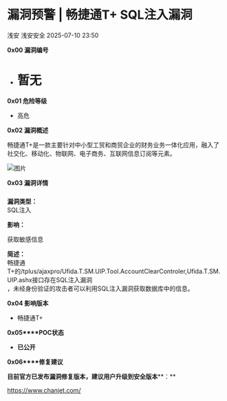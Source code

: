 #  漏洞预警 | 畅捷通T+ SQL注入漏洞  
浅安  浅安安全   2025-07-10 23:50  
  
**0x00 漏洞编号**  
- # 暂无  
  
**0x01 危险等级**  
- 高危  
  
**0x02 漏洞概述**  
  
畅捷通T+是一款主要针对中小型工贸和商贸企业的财务业务一体化应用，融入了社交化、移动化、物联网、电子商务、互联网信息订阅等元素。  
  
![图片](https://mmbiz.qpic.cn/sz_mmbiz_jpg/7stTqD182SUILDwZiaCjMtWRej8GVJEGRaG5pxp8u8ar4nlYEmA0QuictibrSRCq237G4T3Ma9yibCerGmAj2oBaVg/640?wx_fmt=other&wxfrom=5&wx_lazy=1&wx_co=1&tp=webp "")  
  
**0x03 漏洞详情**  
###   
  
**漏洞类型：**  
SQL注入  
  
  
**影响：**  
  
获取敏感信息  
  
**简述：**  
畅捷通T+的/tplus/ajaxpro/Ufida.T.SM.UIP.Tool.AccountClearControler,Ufida.T.SM.UIP.ashx接口存在SQL注入漏洞  
，未经身份验证的攻击者可以利用SQL注入漏洞获取数据库中的信息。  
  
**0x04 影响版本**  
- 畅捷通T+  
  
**0x05****POC状态**  
- **已公开**  
  
**0x06****修复建议**  
  
**目前官方已发布漏洞修复版本，建议用户升级到安全版本****：**  
  
https://www.chanjet.com/  
  
  
  

